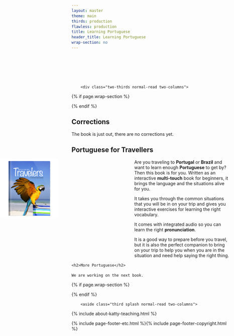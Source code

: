 ```yaml
---
layout: master
theme: main
thirds: production
flawless: production
title: Learning Portuguese
header_title: Learning Portuguese
wrap-section: no
---
```

<div class="intro constrained" style="padding-top: 80px;">
	<div class="thirds-content">
			
		<div class="two-thirds normal-read two-columns">
{% if page.wrap-section %}<section>{% endif %}
<h1>Corrections</h1>
<p>The book is just out, there are no corrections yet.</p>

<h2>Portuguese for Travellers</h2>

<a style="position:absolute; left:0;" href="https://itunes.apple.com/us/book/portuguese-for-travelers/id568515833" target="_new">
<img width="186" height="186" src="/images/Portuguese for Travelers.png"></a>

<script>
function navToBook(name,id) {
	var href = "{protocol}://itunes.apple.com/{lang}/book/"+name+"/"+id;
	var lang = (window.navigator.userLanguage || window.navigator.language).substring(0,2);
	if (navigator.userAgent.indexOf("iPad") || navigator.userAgent.indexOf("iPhone")) {
		href.replace("{protocol}","itms-books");
	}
	else {
		href.replace("{protocol}","https");
	}
	href.replace("{lang}",lang);
	location.href = href;
}

if (location.search == "?store") navToBook("portuguese-for-travelers","id568515833");
</script>

<p style="padding-left:200px;">
Are you traveling to <b>Portugal</b> or <b>Brazil</b> and want to learn enough <b>Portuguese</b> to get by? Then this book is for you. Written as an interactive <b>multi-touch</b> book for beginners, it brings the language and the situations alive for you.</p><p style="padding-left:200px;">It takes you through the common situations that you will be in on your trip and gives you interactive exercises for learning the right vocabulary. </p><p style="padding-left:200px;">It comes with integrated audio so you can learn the right <b>pronunciation</b>. </p><p style="padding-left:200px;">It is a good way to prepare before you travel, but it is also the perfect companion to bring on your trip to help you when you are in the situation and need help saying the right thing.
</p>

	<h2>More Portuguese</h2>

	We are working on the next book.
	




{% if page.wrap-section %}</section>{% endif %}
		</div>


		<aside class="third splash normal-read two-columns">
{% include about-katty-teaching.html %}
		</aside>
</div></div> 

<div class="main constrained">
	<div class="thirds-content" style="display:none;">
			
		<div class="three-thirds normal-read">
			{% for post in site.posts limit:10 %}
			<article class="wide-third">
			<details>
				<summary>
					<h2><a href="{{ post.url }}">{{ post.title }}</a></h2>
					<time class="postdate">
						<span class="postmonth">{{ post.date | date: "%b" }}</span>
						<span class="postday">{{ post.date | date: "%d" }}</span>
					</time>
					{% if post.image %}<img src="{{ post.image }}" class="principal">{% endif %}
					<p>{% if post.summary %}{{ post.summary | truncatewords:50 }}{% endif %}</p>
					<a href="{{ post.url }}">More</a>
				</summary>
			</details>
			</article>
			{% endfor %}
		</div>
</div></div> 

<footer class="constrained">{% include page-footer-etc.html %}{% include page-footer-copyright.html %}
</footer>


